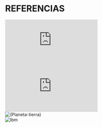 # REFERENCIAS 

![Sostenibilidad](https://ediciones.grupoaran.com/transversal-papel/2452-sostenibilidad-aplicada-al-sistema-productivo.html)    
![Sistema productivo](https://ieditorial.net/certificado-direcci%C3%B3n-y-gesti%C3%B3n-empresarial/191460-Sostenibilidad-Aplicada-Al-Sistema-Productivo.html)  
![(Planeta-tierra)](https://planeta-tierra.info/)   
![Ibm](https://www.ibm.com/es-es/think/topics/sustainable-it)
